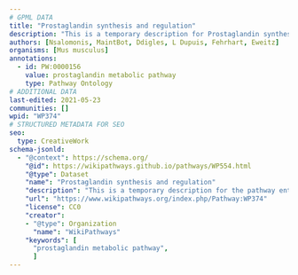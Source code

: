 ```yaml
---
# GPML DATA
title: "Prostaglandin synthesis and regulation"
description: "This is a temporary description for Prostaglandin synthesis and regulation"
authors: [Nsalomonis, MaintBot, Ddigles, L Dupuis, Fehrhart, Eweitz]
organisms: [Mus musculus]
annotations:
  - id: PW:0000156
    value: prostaglandin metabolic pathway
    type: Pathway Ontology
# ADDITIONAL DATA
last-edited: 2021-05-23
communities: []
wpid: "WP374"
# STRUCTURED METADATA FOR SEO
seo:
  type: CreativeWork
schema-jsonld:
  - "@context": https://schema.org/
    "@id": https://wikipathways.github.io/pathways/WP554.html
    "@type": Dataset
    "name": "Prostaglandin synthesis and regulation"
    "description": "This is a temporary description for the pathway entitled: Prostaglandin synthesis and regulation"
    "url": "https://www.wikipathways.org/index.php/Pathway:WP374"
    "license": CC0
    "creator":
    - "@type": Organization
      "name": "WikiPathways"
    "keywords": [
      "prostaglandin metabolic pathway",
      ]
---
```

